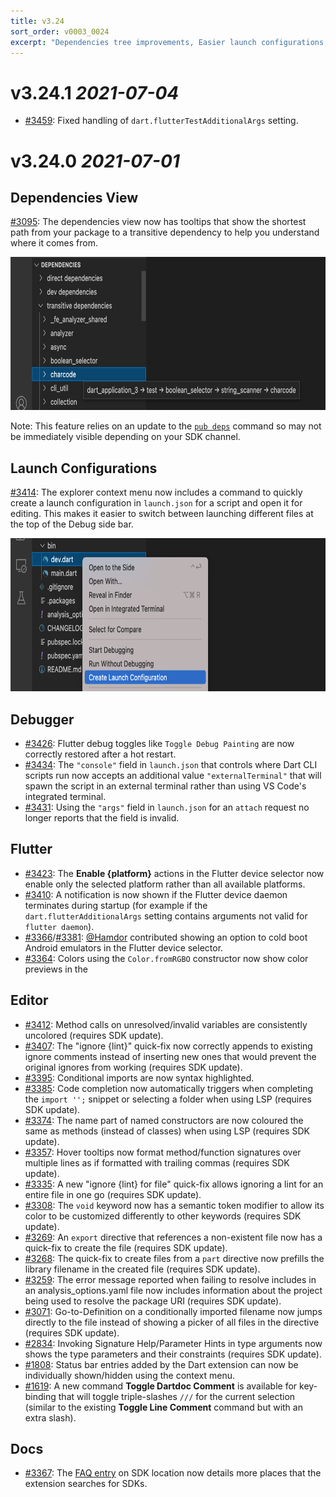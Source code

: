 ```yaml
---
title: v3.24
sort_order: v0003_0024
excerpt: "Dependencies tree improvements, Easier launch configurations, Editor improvements"
---
```


# v3.24.1 *2021-07-04*

- [#3459](https://github.com/Dart-Code/Dart-Code/issues/3459): Fixed handling of `dart.flutterTestAdditionalArgs` setting.

# v3.24.0 *2021-07-01*

## Dependencies View

[#3095](https://github.com/Dart-Code/Dart-Code/issues/3095): The dependencies view now has tooltips that show the shortest path from your package to a transitive dependency to help you understand where it comes from.

<img src="/images/release_notes/v3.24/dependency_chain.png" width="700" height="245" />

Note: This feature relies on an update to the [`pub deps`](https://dart.dev/tools/pub/cmd/pub-deps) command so may not be immediately visible depending on your SDK channel.

## Launch Configurations

[#3414](https://github.com/Dart-Code/Dart-Code/issues/3414): The explorer context menu now includes a command to quickly create a launch configuration in `launch.json` for a script and open it for editing. This makes it easier to switch between launching different files at the top of the Debug side bar.

<img src="/images/release_notes/v3.24/create_launch_config.png" width="700" height="245" />

## Debugger

- [#3426](https://github.com/Dart-Code/Dart-Code/issues/3426): Flutter debug toggles like `Toggle Debug Painting` are now correctly restored after a hot restart.
- [#3434](https://github.com/Dart-Code/Dart-Code/issues/3434): The `"console"` field in `launch.json` that controls where Dart CLI scripts run now accepts an additional value `"externalTerminal"` that will spawn the script in an external terminal rather than using VS Code's integrated terminal.
- [#3431](https://github.com/Dart-Code/Dart-Code/issues/3431): Using the `"args"` field in `launch.json` for an `attach` request no longer reports that the field is invalid.

## Flutter

- [#3423](https://github.com/Dart-Code/Dart-Code/issues/3423): The **Enable {platform}** actions in the Flutter device selector now enable only the selected platform rather than all available platforms.
- [#3410](https://github.com/Dart-Code/Dart-Code/issues/3410): A notification is now shown if the Flutter device daemon terminates during startup (for example if the `dart.flutterAdditionalArgs` setting contains arguments not valid for `flutter daemon`).
- [#3366](https://github.com/Dart-Code/Dart-Code/issues/3366)/[#3381](https://github.com/Dart-Code/Dart-Code/issues/3381): [@Hamdor](https://github.com/Hamdor) contributed showing an option to cold boot Android emulators in the Flutter device selector.
- [#3364](https://github.com/Dart-Code/Dart-Code/issues/3364): Colors using the `Color.fromRGBO` constructor now show color previews in the

## Editor

- [#3412](https://github.com/Dart-Code/Dart-Code/issues/3412): Method calls on unresolved/invalid variables are consistently uncolored (requires SDK update).
- [#3407](https://github.com/Dart-Code/Dart-Code/issues/3407): The "ignore {lint}" quick-fix now correctly appends to existing ignore comments instead of inserting new ones that would prevent the original ignores from working (requires SDK update).
- [#3395](https://github.com/Dart-Code/Dart-Code/issues/3395): Conditional imports are now syntax highlighted.
- [#3385](https://github.com/Dart-Code/Dart-Code/issues/3385): Code completion now automatically triggers when completing the `import '';` snippet or selecting a folder when using LSP (requires SDK update).
- [#3374](https://github.com/Dart-Code/Dart-Code/issues/3374): The name part of named constructors are now coloured the same as methods (instead of classes) when using LSP (requires SDK update).
- [#3357](https://github.com/Dart-Code/Dart-Code/issues/3357): Hover tooltips now format method/function signatures over multiple lines as if formatted with trailing commas (requires SDK update).
- [#3335](https://github.com/Dart-Code/Dart-Code/issues/3335): A new "ignore {lint} for file" quick-fix allows ignoring a lint for an entire file in one go (requires SDK update).
- [#3308](https://github.com/Dart-Code/Dart-Code/issues/3308): The `void` keyword now has a semantic token modifier to allow its color to be customized differently to other keywords (requires SDK update).
- [#3269](https://github.com/Dart-Code/Dart-Code/issues/3269): An `export` directive that references a non-existent file now has a quick-fix to create the file (requires SDK update).
- [#3268](https://github.com/Dart-Code/Dart-Code/issues/3268): The quick-fix to create files from a `part` directive now prefills the library filename in the created file (requires SDK update).
- [#3259](https://github.com/Dart-Code/Dart-Code/issues/3259): The error message reported when failing to resolve includes in an analysis_options.yaml file now includes information about the project being used to resolve the package URI (requires SDK update).
- [#3071](https://github.com/Dart-Code/Dart-Code/issues/3071): Go-to-Definition on a conditionally imported filename now jumps directly to the file instead of showing a picker of all files in the directive (requires SDK update).
- [#2834](https://github.com/Dart-Code/Dart-Code/issues/2834): Invoking Signature Help/Parameter Hints in type arguments now shows the type parameters and their constraints (requires SDK update).
- [#1808](https://github.com/Dart-Code/Dart-Code/issues/1808): Status bar entries added by the Dart extension can now be individually shown/hidden using the context menu.
- [#1619](https://github.com/Dart-Code/Dart-Code/issues/1619): A new command **Toggle Dartdoc Comment** is available for key-binding that will toggle triple-slashes `///` for the current selection (similar to the existing **Toggle Line Comment** command but with an extra slash).

## Docs

- [#3367](https://github.com/Dart-Code/Dart-Code/issues/3367): The [FAQ entry](https://dartcode.org/faq/#why-cant-dart-code-find-my-dartflutter-sdk) on SDK location now details more places that the extension searches for SDKs.

